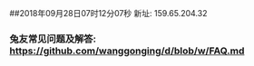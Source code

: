 ##2018年09月28日07时12分07秒 新址: 159.65.204.32
### 兔友常见问题及解答: https://github.com/wanggonging/d/blob/w/FAQ.md
